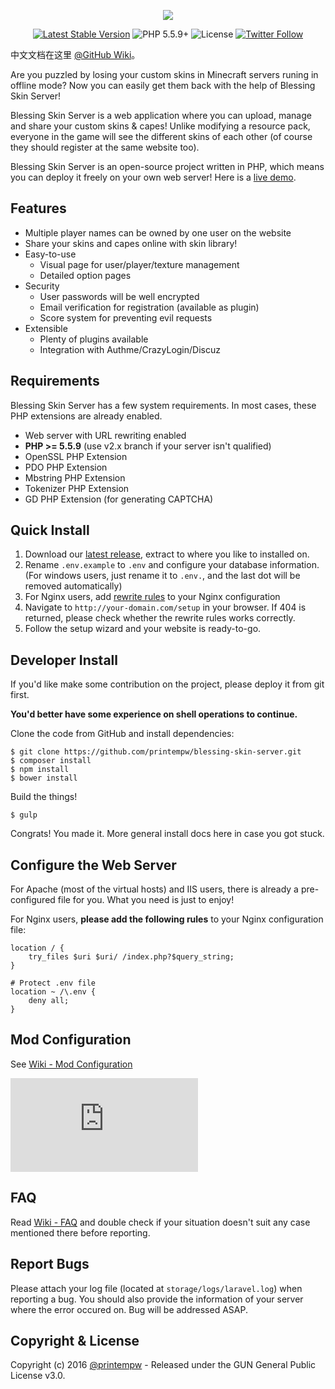 <p align="center"><img src="https://img.blessing.studio/images/2017/01/01/bs-logo.png"></p>

<p align="center">
<a href="https://github.com/printempw/blessing-skin-server/releases"><img src="https://poser.pugx.org/printempw/blessing-skin-server/version" alt="Latest Stable Version"></a>
<img src="https://img.shields.io/badge/PHP-5.5.9+-orange.svg" alt="PHP 5.5.9+">
<img src="https://poser.pugx.org/printempw/blessing-skin-server/license" alt="License">
<a href="https://twitter.com/printempw"><img src="https://img.shields.io/twitter/follow/printempw.svg?style=social&label=Follow" alt="Twitter Follow"></a>
</p>

中文文档在这里 [@GitHub Wiki](https://github.com/printempw/blessing-skin-server/wiki/README---zh_CN)。

Are you puzzled by losing your custom skins in Minecraft servers runing in offline mode? Now you can easily get them back with the help of Blessing Skin Server!

Blessing Skin Server is a web application where you can upload, manage and share your custom skins & capes! Unlike modifying a resource pack, everyone in the game will see the different skins of each other (of course they should register at the same website too).

Blessing Skin Server is an open-source project written in PHP, which means you can deploy it freely on your own web server! Here is a [live demo](http://skin.prinzeugen.net/).

Features
-----------
- Multiple player names can be owned by one user on the website
- Share your skins and capes online with skin library!
- Easy-to-use
    - Visual page for user/player/texture management
    - Detailed option pages
- Security 
    - User passwords will be well encrypted 
    - Email verification for registration (available as plugin)
    - Score system for preventing evil requests
- Extensible
    - Plenty of plugins available 
    - Integration with Authme/CrazyLogin/Discuz

Requirements
-----------
Blessing Skin Server has a few system requirements. In most cases, these PHP extensions are already enabled.

- Web server with URL rewriting enabled
- **PHP >= 5.5.9** (use v2.x branch if your server isn't qualified)
- OpenSSL PHP Extension
- PDO PHP Extension
- Mbstring PHP Extension
- Tokenizer PHP Extension
- GD PHP Extension (for generating CAPTCHA)

Quick Install
-----------
1. Download our [latest release](https://github.com/printempw/blessing-skin-server/releases), extract to where you like to installed on.
2. Rename `.env.example` to `.env` and configure your database information. (For windows users, just rename it to `.env.`, and the last dot will be removed automatically)
3. For Nginx users, add [rewrite rules](#configure-the-web-server) to your Nginx configuration
4. Navigate to `http://your-domain.com/setup` in your browser. If 404 is returned, please check whether the rewrite rules works correctly.
5. Follow the setup wizard and your website is ready-to-go.

Developer Install
------------
If you'd like make some contribution on the project, please deploy it from git first.

**You'd better have some experience on shell operations to continue.**

Clone the code from GitHub and install dependencies:

```
$ git clone https://github.com/printempw/blessing-skin-server.git
$ composer install
$ npm install
$ bower install
```

Build the things!

```
$ gulp
```

Congrats! You made it. More general install docs here in case you got stuck.

Configure the Web Server
------------
For Apache (most of the virtual hosts) and IIS users, there is already a pre-configured file for you. What you need is just to enjoy!

For Nginx users, **please add the following rules** to your Nginx configuration file:

```
location / {
    try_files $uri $uri/ /index.php?$query_string;
}

# Protect .env file
location ~ /\.env {
    deny all;
}
```

Mod Configuration
------------
See [Wiki - Mod Configuration](https://github.com/printempw/blessing-skin-server/wiki/Mod-Configuration)

![screenshot2](https://img.prinzeugen.net/image.php?di=42U6)

FAQ
------------
Read [Wiki - FAQ](https://github.com/printempw/blessing-skin-server/wiki/FAQ) and double check if your situation doesn't suit any case mentioned there before reporting.

Report Bugs
------------
Please attach your log file (located at `storage/logs/laravel.log`) when reporting a bug. You should also provide the information of your server where the error occured on. Bug will be addressed ASAP.

Copyright & License
------------
Copyright (c) 2016 [@printempw](https://prinzeugen.net/) - Released under the GUN General Public License v3.0.
